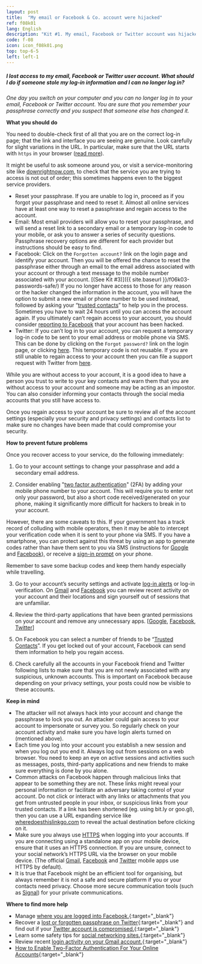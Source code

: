 ```yaml
---
layout: post
title:  "My email or Facebook & Co. account were hijacked"
ref: f08k01
lang: English
description: "Kit #1. My email, Facebook or Twitter account was hijacked"
code: f-08
icon: icon_f08k01.png
top: top-6-5
left: left-1
---
```


##### I lost access to my email, Facebook or Twitter user account. What should I do if someone stole my log-in information and I can no longer log in?

*One day you switch on your computer and you can no longer log in to your email, Facebook or Twitter account. You are sure that you remember your passphrase correctly and you suspect that someone else has changed it.*

**What you should do**

You need to double-check first of all that you are on the correct log-in page; that the link and interface you are seeing are genuine. Look carefully for slight variations in the URL. In particular, make sure that the URL starts with `https` in your browser ([read more](https://www.howtogeek.com/181767/htg-explains-what-is-https-and-why-should-i-care/)).

It might be useful to ask someone around you, or visit a service-monitoring site like [downrightnow.com](http://downrightnow.com/), to check that the service you are trying to access is not out of order; this sometimes happens even to the biggest service providers.

+ Reset your passphrase. If you are unable to log in, proceed as if you forgot your passphrase and need to reset it. Almost all online services have at least one way to reset a passphrase and regain access to the account.
+ Email: Most email providers will allow you to reset your passphrase, and will send a reset link to a secondary email or a temporary log-in code to your mobile, or ask you to answer a series of security questions. Passphrase recovery options are different for each provider but instructions should be easy to find.
+ Facebook: Click on the `Forgotten account?` link on the login page and identify your account. Then you will be offered the chance to reset the passphrase either through an email to the email address associated with your account or through a text message to the mobile number associated with your account. [(See Kit #3)]({{ site.baseurl }}/f06k03-passwords-safe/) If you no longer have access to those for any reason or the hacker changed the information in the account, you will have the option to submit a new email or phone number to be used instead, followed by asking your “[trusted contacts](https://www.facebook.com/help/119897751441086)” to help you in the process. Sometimes you have to wait 24 hours until you can access the account again. If you ultimately can’t regain access to your account, you should consider [reporting to Facebook](https://www.facebook.com/hacked) that your account has been hacked.
+ Twitter: If you can’t log in to your account, you can request a temporary log-in code to be sent to your email address or mobile phone via SMS. This can be done by clicking on the `Forgot password?` link on the login page, or clicking [here](https://twitter.com/account/begin_password_reset). This temporary code is not reusable. If you are still unable to regain access to your account then you can file a support request with Twitter from [here](https://support.twitter.com/forms).

While you are without access to your account, it is a good idea to have a person you trust to write to your key contacts and warn them that you are without access to your account and someone may be acting as an impostor. You can also consider informing your contacts through the social media accounts that you still have access to.

Once you regain access to your account be sure to review all of the account settings (especially your security and privacy settings) and contacts list to make sure no changes have been made that could compromise your security.

**How to prevent future problems**

Once you recover access to your service, do the following immediately:

1. Go to your account settings to change your passphrase and add a secondary email address.

2. Consider enabling "[two factor authentication](https://www.eff.org/deeplinks/2016/12/12-days-2fa-how-enable-two-factor-authentication-your-online-accounts)" (2FA) by adding your mobile phone number to your account. This will require you to enter not only your password, but also a short code received/generated on your phone, making it significantly more difficult for hackers to break in to your account.

  However, there are some caveats to this. If your government has a track record of colluding with mobile operators, then it may be able to intercept your verification code when it is sent to your phone via SMS. If you have a smartphone, you can protect against this threat by using an app to generate codes rather than have them sent to you via SMS (instructions for [Google](https://support.google.com/accounts/answer/1066447) and [Facebook](https://www.facebook.com/help/270942386330392)), or receive a [sign-in prompt](https://support.google.com/accounts/answer/7026266) on your phone.

  Remember to save some backup codes and keep them handy especially while travelling.

3. Go to your account’s security settings and activate [log-in alerts](https://www.facebook.com/about/basics/stay-safe-and-secure/login-alerts) or log-in verification. On [Gmail](https://support.google.com/mail/answer/45938?hl=en) and [Facebook](https://www.facebook.com/help/211990645501187) you can review recent activity on your account and their locations and sign yourself out of sessions that are unfamiliar.

4. Review the third-party applications that have been granted permissions on your account and remove any unnecessary apps. [[Google](https://support.google.com/accounts/answer/3466521),  [Facebook](https://www.facebook.com/help/170585223002660), [Twitter](https://support.twitter.com/articles/76052)]

5. On Facebook you can select a number of friends to be “[Trusted Contacts](https://www.facebook.com/help/119897751441086)”. If you get locked out of your account, Facebook can send them information to help you regain access.

6. Check carefully all the accounts in your Facebook friend and Twitter following lists to make sure that you are not newly associated with any suspicious, unknown accounts. This is important on Facebook because depending on your privacy settings, your posts could now be visible to these accounts.

**Keep in mind**

+ The attacker will not always hack into your account and change the passphrase to lock you out. An attacker could gain access to your account to impersonate or survey you. So regularly check on your account activity and make sure you have login alerts turned on (mentioned above).
+ Each time you log into your account you establish a new session and when you log out you end it. Always log out from sessions on a web browser. You need to keep an eye on active sessions and activities such as messages, posts, third-party applications and new friends to make sure everything is done by you alone.
+ Common attacks on Facebook happen through malicious links that appear to be something they are not. These links might reveal your personal information or facilitate an adversary taking control of your account. Do not click or interact with any links or attachments that you get from untrusted people in your inbox, or suspicious links from your trusted contacts. If a link has been shortened (eg. using bit.ly or goo.gl), then you can use a URL expanding service like [wheredoesthislinkgo.com](http://wheredoesthislinkgo.com/) to reveal the actual destination before clicking on it.
+ Make sure you always use [HTTPS](https://www.howtogeek.com/181767/htg-explains-what-is-https-and-why-should-i-care/) when logging into your accounts. If you are connecting using a standalone app on your mobile device, ensure that it uses an HTTPS connection. If you are unsure, connect to your social network’s HTTPS URL via the browser on your mobile device. (The official [Gmail](https://googleblog.blogspot.com/2014/03/staying-at-forefront-of-email-security.html), [Facebook](https://www.facebook.com/notes/facebook-engineering/secure-browsing-by-default/10151590414803920/) and [Twitter](http://www.zdnet.com/article/twitter-enforces-ssl-encryption-for-apps-connecting-to-its-api/) mobile apps use HTTPS by default).
+ It is true that Facebook might be an efficient tool for organising, but always remember it is not a safe and secure platform if you or your contacts need privacy. Choose more secure communication tools (such as [Signal](https://whispersystems.org/)) for your private communications.

**Where to find more help**

+ Manage [where you are logged into Facebook.](https://www.facebook.com/help/413023562082171/){:target="_blank"}
+ Recover a [lost or forgotten passphrase on Twitter](https://support.twitter.com/articles/14663){:target="_blank"} and find out if your [Twitter account is compromised.](https://support.twitter.com/articles/31796-my-account-has-been-compromised){:target="_blank"}
+ Learn some safety tips for [social networking sites.](https://securityinabox.org/en/social_networking_tools){:target="_blank"}
+ Review recent [login activity on your Gmail account.](https://support.google.com/mail/answer/45938){:target="_blank"}
+ [How to Enable Two-Factor Authentication For Your Online Accounts](https://www.eff.org/deeplinks/2016/12/12-days-2fa-how-enable-two-factor-authentication-your-online-accounts){:target="_blank"}
